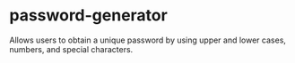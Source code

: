 # password-generator 
Allows users to obtain a unique password by using upper and lower cases, numbers, and special characters.
